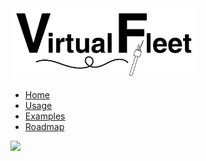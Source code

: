 <img src="https://raw.githubusercontent.com/euroargodev/virtualfleet/master/docs/img/repo_picture_tight.png" alt="VirtualFleet logo" width="300"/>

<!-- docs/_sidebar.md -->

* [Home](/ "Argo Virtual Fleet")
* [Usage](Usage.md "API Usage")
* [Examples](Examples.md "Virtual Fleet examples")
* [Roadmap](Roadmap.md)

<img src="https://avatars1.githubusercontent.com/u/58258213?s=460&v=4" width="150"/>